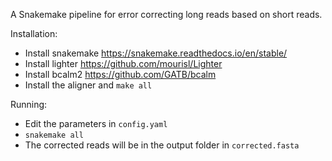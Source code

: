 A Snakemake pipeline for error correcting long reads based on short reads.

Installation:

- Install snakemake https://snakemake.readthedocs.io/en/stable/
- Install lighter https://github.com/mourisl/Lighter
- Install bcalm2 https://github.com/GATB/bcalm
- Install the aligner and `make all`

Running:

- Edit the parameters in `config.yaml`
- `snakemake all`
- The corrected reads will be in the output folder in `corrected.fasta`
